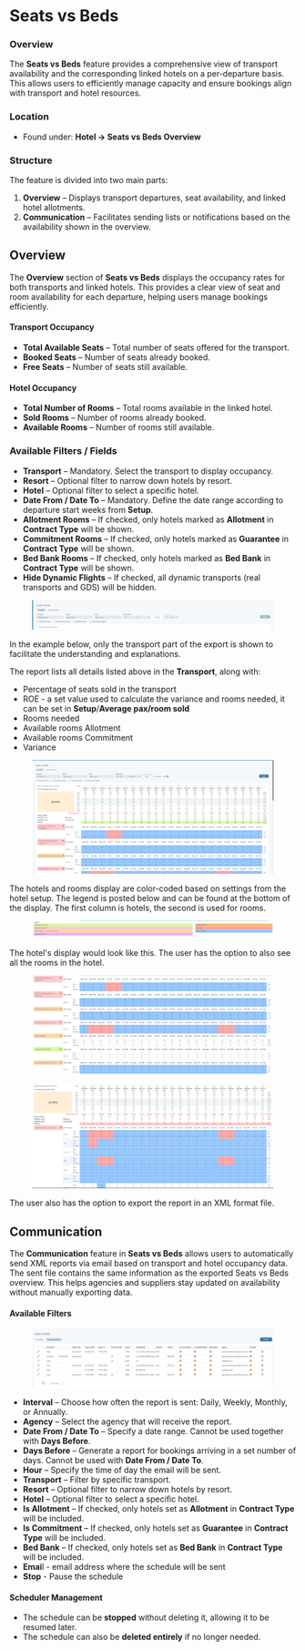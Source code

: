 # Seats vs Beds

### Overview

The **Seats vs Beds** feature provides a comprehensive view of transport availability and the corresponding linked hotels on a per-departure basis. This allows users to efficiently manage capacity and ensure bookings align with transport and hotel resources.

### Location

* Found under: **Hotel → Seats vs Beds Overview**

### Structure

The feature is divided into two main parts:

1. **Overview** – Displays transport departures, seat availability, and linked hotel allotments.
2. **Communication** – Facilitates sending lists or notifications based on the availability shown in the overview.

## Overview <a href="#overview" id="overview"></a>

The **Overview** section of **Seats vs Beds** displays the occupancy rates for both transports and linked hotels. This provides a clear view of seat and room availability for each departure, helping users manage bookings efficiently.

#### Transport Occupancy

* **Total Available Seats** – Total number of seats offered for the transport.
* **Booked Seats** – Number of seats already booked.
* **Free Seats** – Number of seats still available.

#### Hotel Occupancy

* **Total Number of Rooms** – Total rooms available in the linked hotel.
* **Sold Rooms** – Number of rooms already booked.
* **Available Rooms** – Number of rooms still available.

### Available Filters / Fields

* **Transport** – Mandatory. Select the transport to display occupancy.
* **Resort** – Optional filter to narrow down hotels by resort.
* **Hotel** – Optional filter to select a specific hotel.
* **Date From / Date To** – Mandatory. Define the date range according to departure start weeks from **Setup**.
* **Allotment Rooms** – If checked, only hotels marked as **Allotment** in **Contract Type** will be shown.
* **Commitment Rooms** – If checked, only hotels marked as **Guarantee** in **Contract Type** will be shown.
* **Bed Bank Rooms** – If checked, only hotels marked as **Bed Bank** in **Contract Type** will be shown.
* **Hide Dynamic Flights** – If checked, all dynamic transports (real transports and GDS) will be hidden.

<figure><img src=".gitbook/assets/image (6) (1) (1) (1) (1) (1) (1) (1) (1) (1) (1) (1) (1) (1) (1) (1) (1) (1) (1) (1) (1) (1).png" alt=""><figcaption></figcaption></figure>

In the example below, only the transport part of the export is shown to facilitate the understanding and explanations.

The report lists all details listed above in the **Transport**, along with:

* Percentage of seats sold in the transport
* ROE - a set value used to calculate the variance and rooms needed, it can be set in **Setup**/**Average pax/room sold**
* Rooms needed
* Available rooms Allotment
* Available rooms Commitment
* Variance

<figure><img src=".gitbook/assets/image (1) (1) (1) (1) (1) (1) (1) (1) (1) (1) (1) (1) (1) (1) (1) (1) (1) (1) (1) (1) (1) (1) (1) (1) (1) (1) (1) (1) (1) (1) (1) (1) (1) (1) (1) (1) (1) (1) (1) (1) (1) (1) (1) (1) (1) (1) (1) (1) (1) (1) (1) (1) (1) (1) (1) (1) (1) (1) (1) (1) (1).png" alt=""><figcaption></figcaption></figure>

The hotels and rooms display are color-coded based on settings from the hotel setup. The legend is posted below and can be found at the bottom of the display. The first column is hotels, the second is used for rooms.

<figure><img src=".gitbook/assets/image (2) (1) (1) (1) (1) (1) (1) (1) (1) (1) (1) (1) (1) (1) (1) (1) (1) (1) (1) (1) (1) (1) (1) (1) (1) (1) (1) (1) (1) (1) (1) (1) (1) (1) (1) (1) (1) (1) (1) (1) (1) (1) (1) (1) (1).png" alt=""><figcaption></figcaption></figure>

The hotel's display would look like this. The user has the option to also see all the rooms in the hotel.

<figure><img src=".gitbook/assets/image (3) (1) (1) (1) (1) (1) (1) (1) (1) (1) (1) (1) (1) (1) (1) (1) (1) (1) (1) (1) (1) (1) (1) (1) (1) (1) (1) (1) (1) (1) (1) (1) (1) (1) (1) (1) (1) (1) (1).png" alt=""><figcaption></figcaption></figure>

<figure><img src=".gitbook/assets/image (4) (1) (1) (1) (1) (1) (1) (1) (1) (1) (1) (1) (1) (1) (1) (1) (1) (1) (1) (1) (1) (1) (1) (1) (1) (1) (1) (1) (1) (1).png" alt=""><figcaption></figcaption></figure>

The user also has the option to export the report in an XML format file.

## Communication <a href="#communication" id="communication"></a>

The **Communication** feature in **Seats vs Beds** allows users to automatically send XML reports via email based on transport and hotel occupancy data. The sent file contains the same information as the exported Seats vs Beds overview. This helps agencies and suppliers stay updated on availability without manually exporting data.

#### Available Filters&#x20;

<figure><img src=".gitbook/assets/image (411).png" alt=""><figcaption></figcaption></figure>

* **Interval** – Choose how often the report is sent: Daily, Weekly, Monthly, or Annually.
* **Agency** – Select the agency that will receive the report.
* **Date From / Date To** – Specify a date range. Cannot be used together with **Days Before**.
* **Days Before** – Generate a report for bookings arriving in a set number of days. Cannot be used with **Date From / Date To**.
* **Hour** – Specify the time of day the email will be sent.
* **Transport** – Filter by specific transport.
* **Resort** – Optional filter to narrow down hotels by resort.
* **Hotel** – Optional filter to select a specific hotel.
* **Is Allotment** – If checked, only hotels set as **Allotment** in **Contract Type** will be included.
* **Is Commitment** – If checked, only hotels set as **Guarantee** in **Contract Type** will be included.
* **Bed Bank** – If checked, only hotels set as **Bed Bank** in **Contract Type** will be included.
* **Emai**l - email address where the schedule will be sent
* **Stop** - Pause the schedule

#### Scheduler Management

* The schedule can be **stopped** without deleting it, allowing it to be resumed later.
* The schedule can also be **deleted entirely** if no longer needed.

